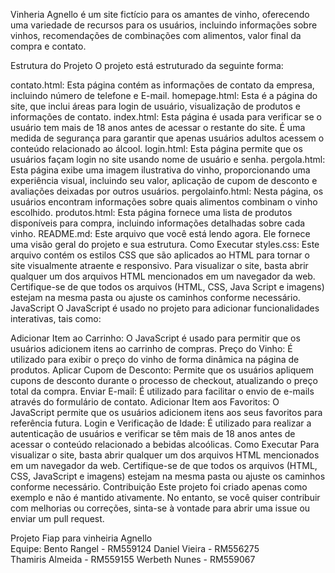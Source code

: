 
Vinheria Agnello  é um site fictício para os amantes de vinho, oferecendo uma variedade de recursos para os usuários, incluindo informações sobre vinhos, recomendações de combinações com alimentos, valor final da compra e contato.

Estrutura do Projeto
O projeto está estruturado da seguinte forma:

contato.html: Esta página contém as informações de contato da empresa, incluindo número de telefone e E-mail.
homepage.html: Esta é a página do site, que inclui áreas para login de usuário, visualização de produtos e informações de contato.
index.html: Esta página é usada para verificar se o usuário tem mais de 18 anos antes de acessar o restante do site. É uma medida de segurança para garantir que apenas usuários adultos acessem o conteúdo relacionado ao álcool.
login.html: Esta página permite que os usuários façam login no site usando nome de usuário e senha.
pergola.html: Esta página exibe uma imagem ilustrativa do vinho, proporcionando uma experiência visual, incluindo seu valor, aplicação de cupom de desconto e avaliações deixadas por outros usuários.
pergolainfo.html: Nesta página, os usuários encontram informações sobre quais alimentos combinam o vinho escolhido.
produtos.html: Esta página fornece uma lista de produtos disponíveis para compra, incluindo informações detalhadas sobre cada vinho.
README.md: Este arquivo que você está lendo agora. Ele fornece uma visão geral do projeto e sua estrutura.
Como Executar
styles.css: Este arquivo contém os estilos CSS que são aplicados ao HTML para tornar o site visualmente atraente e responsivo.
Para visualizar o site, basta abrir qualquer um dos arquivos HTML mencionados em um navegador da web. Certifique-se de que todos os arquivos (HTML, CSS, Java Script e imagens) estejam na mesma pasta ou ajuste os caminhos conforme necessário.
JavaScript
O JavaScript é usado no projeto para adicionar funcionalidades interativas, tais como:

Adicionar Item ao Carrinho: O JavaScript é usado para permitir que os usuários adicionem itens ao carrinho de compras.
Preço do Vinho: É utilizado para exibir o preço do vinho de forma dinâmica na página de produtos.
Aplicar Cupom de Desconto: Permite que os usuários apliquem cupons de desconto durante o processo de checkout, atualizando o preço total da compra.
Enviar E-mail: É utilizado para facilitar o envio de e-mails através do formulário de contato.
Adicionar Item aos Favoritos: O JavaScript permite que os usuários adicionem itens aos seus favoritos para referência futura.
Login e Verificação de Idade: É utilizado para realizar a autenticação de usuários e verificar se têm mais de 18 anos antes de acessar o conteúdo relacionado a bebidas alcoólicas.
Como Executar
Para visualizar o site, basta abrir qualquer um dos arquivos HTML mencionados em um navegador da web. Certifique-se de que todos os arquivos (HTML, CSS, JavaScript e imagens) estejam na mesma pasta ou ajuste os caminhos conforme necessário.
Contribuição
Este projeto foi criado apenas como exemplo e não é mantido ativamente. No entanto, se você quiser contribuir com melhorias ou correções, sinta-se à vontade para abrir uma issue ou enviar um pull request.




Projeto Fiap para vinheiria Agnello  
Equipe:
Bento Rangel - RM559124
Daniel Vieira - RM556275  
Thamiris Almeida - RM559155
Werbeth Nunes - RM559067
